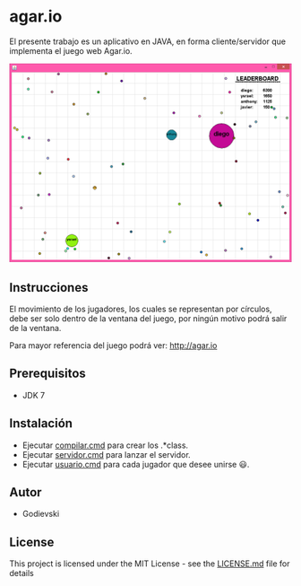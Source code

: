 # agar.io

El presente trabajo es un aplicativo en JAVA, en forma cliente/servidor que implementa el juego web Agar.io.

![Alt text](/Agar/Agar.png?raw=true "Agar.io by Godievski")

## Instrucciones

El movimiento de los jugadores, los cuales se representan por círculos, debe ser solo dentro de la ventana del juego, por ningún motivo podrá salir de la ventana.

Para mayor referencia del juego podrá ver: http://agar.io

## Prerequisitos

* JDK 7

## Instalación

* Ejecutar [compilar.cmd](/Agar/src/compilar.cmd) para crear los .*class.
* Ejecutar [servidor.cmd](/Agar/src/servidor.cmd) para lanzar el servidor.
* Ejecutar [usuario.cmd](/Agar/src/usuario.cmd) para cada jugador que desee unirse :smiley:.

## Autor

* Godievski

## License

This project is licensed under the MIT License - see the [LICENSE.md](LICENSE.md) file for details
